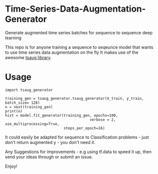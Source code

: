 # Time-Series-Data-Augmentation-Generator
Generate augmented time series batches for sequence to sequence deep learning

This repo is for anyone training a sequence to seqeunce model that wants to use time series data augmentation on the fly
It makes use of the awesome [tsaug library](https://tsaug.readthedocs.io/en/stable/).

# Usage

```
import tsaug_generator

training_gen = tsaug_generator.tsaug_generator(X_train, y_train, batch_size= 128)
n = next(training_gen)
print(n)
hist = model.fit_generator(training_gen, epochs=100, 
                                       verbose = 2, use_multiprocessing=True,
                           steps_per_epoch=16) 
```


It could easily be adapted for sequence to Classification problems - just don't return augmented y - you don't need it.

Any Suggestions for improvements - e.g using tf.data to speed it up, then send your ideas through or submit an issue.

Enjoy!
